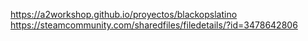 ﻿https://a2workshop.github.io/proyectos/blackopslatino<br>
https://steamcommunity.com/sharedfiles/filedetails/?id=3478642806
